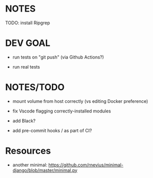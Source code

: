 # NOTES


TODO: install Ripgrep

# DEV GOAL

* run tests on "git push" (via Github Actions?)

* run real tests

  
# NOTES/TODO

* mount volume from host correctly (vs editing Docker preference)

* fix Vscode flagging correctly-installed modules

* add Black?

* add pre-commit hooks / as part of CI?

# Resources

* another minimal: https://github.com/rnevius/minimal-django/blob/master/minimal.py

